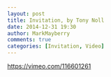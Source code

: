 ```yaml
---
layout: post
title: Invitation, by Tony Noll
date: 2014-12-31 19:30
author: MarkMayberry
comments: true
categories: [Invitation, Video]
---
```

https://vimeo.com/116601261
